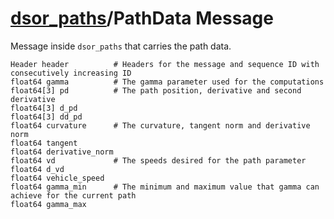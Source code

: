 [dsor\_paths](README.md)/PathData Message
==============================================

Message inside `dsor_paths` that carries the path data.

```
Header header          # Headers for the message and sequence ID with consecutively increasing ID
float64 gamma          # The gamma parameter used for the computations
float64[3] pd          # The path position, derivative and second derivative
float64[3] d_pd
float64[3] dd_pd
float64 curvature      # The curvature, tangent norm and derivative norm
float64 tangent
float64 derivative_norm
float64 vd             # The speeds desired for the path parameter
float64 d_vd
float64 vehicle_speed
float64 gamma_min      # The minimum and maximum value that gamma can achieve for the current path
float64 gamma_max
```

